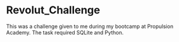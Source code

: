 # Revolut_Challenge
This was a challenge given to me during my bootcamp at Propulsion Academy.  The task required SQLite and Python. 
